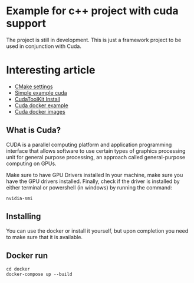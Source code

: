 # Example for c++ project with cuda support
The project is still in development. This is just a framework project to be used in conjunction with Cuda.

# Interesting article
- [CMake settings](https://lindevs.com/build-cuda-cpp-program-using-cmake)
- [Simple example cuda](https://dev.to/elemarjr/getting-started-with-cuda-using-vs2017-56ba)
- [CudaToolKit Install](https://developer.nvidia.com/cuda-downloads)
- [Cuda docker example](https://ruddra.com/use-cuda-in-docker/)
- [Cuda docker images](https://hub.docker.com/r/nvidia/cuda#!)

## What is Cuda?
CUDA is a parallel computing platform and application programming interface that allows software to use certain types of graphics processing unit for general purpose processing, an approach called general-purpose computing on GPUs.

Make sure to have GPU Drivers installed
In your machine, make sure you have the GPU drivers installed. Finally, check if the driver is installed by either terminal or powershell (in windows) by running the command:
```bush
nvidia-smi
```

## Installing
You can use the docker or install it yourself, but upon completion you need to make sure that it is available.
## Docker run
```bush
cd docker
docker-compose up --build
```
